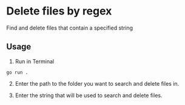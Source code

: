 # Delete files by regex

Find and delete files that contain a specified string


## Usage

1. Run in Terminal

```
go run .
```

2. Enter the path to the folder you want to search and delete files in.  

3. Enter the string that will be used to search and delete files.

